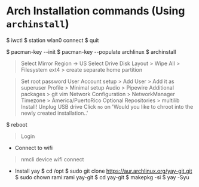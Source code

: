 # Arch Installation commands (Using `archinstall`)

$ iwctl
$ station wlan0 connect <Insert SSID here>
$ quit

$ pacman-key --init
$ pacman-key --populate archlinux
$ archinstall

> Select Mirror Region -> US
> Select Drive
> Disk Layout > Wipe All > Filesystem ext4 > create separate home partition

> Set root password
> User Account setup >  Add User > Add it as superuser
> Profile > Minimal setup
> Audio > Pipewire
> Additional packages > git vim
> Network Configuration > NetworkManager
> Timezone > America/PuertoRico
> Optional Repositories > multilib
> Install!
> Unplug USB drive
> Click `no` on 'Would you like to chroot into the newly created installation..'

$ reboot

> Login

- Connect to wifi
> nmcli device wifi connect <SSID HERE> <PASSWORD HERE>

- Install yay
$ cd /opt
$ sudo git clone https://aur.archlinux.org/yay-git.git
$ sudo chown rami:rami yay-git
$ cd yay-git
$ makepkg -si
$ yay -Syu







